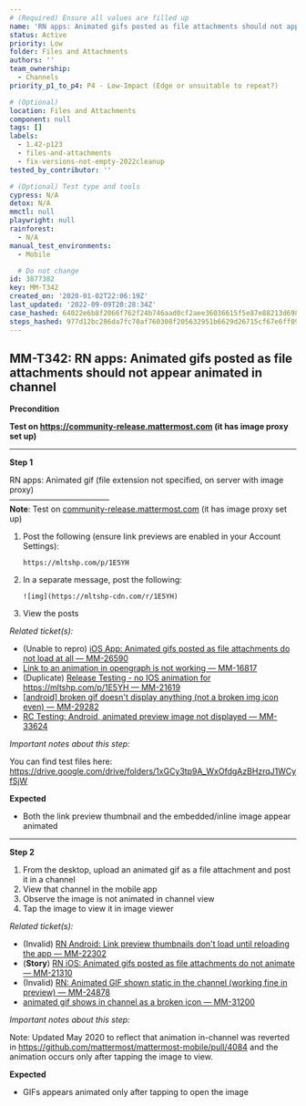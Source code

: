 ```yaml
---
# (Required) Ensure all values are filled up
name: 'RN apps: Animated gifs posted as file attachments should not appear animated in channel'
status: Active
priority: Low
folder: Files and Attachments
authors: ''
team_ownership:
  - Channels
priority_p1_to_p4: P4 - Low-Impact (Edge or unsuitable to repeat?)

# (Optional)
location: Files and Attachments
component: null
tags: []
labels:
  - 1.42-p123
  - files-and-attachments
  - fix-versions-not-empty-2022cleanup
tested_by_contributor: ''

# (Optional) Test type and tools
cypress: N/A
detox: N/A
mmctl: null
playwright: null
rainforest:
  - N/A
manual_test_environments:
  - Mobile

  # Do not change
id: 3877382
key: MM-T342
created_on: '2020-01-02T22:06:19Z'
last_updated: '2022-09-09T20:28:34Z'
case_hashed: 64022e6b8f2066f762f24b746aad0cf2aee36036615f5e87e88213d698dd9e9fd840a7360116174b1f6e129baf8a10a3
steps_hashed: 977d12bc286da7fc70af760308f205632951b6629d26715cf67e6ff099b18e3bde2c5040a0d1257cac884badd268fe6c
---
```


<!-- (Auto-generated) Based on frontmatter's "key" and "name" -->

## MM-T342: RN apps: Animated gifs posted as file attachments should not appear animated in channel

**Precondition**

**Test on <https://community-release.mattermost.com> (it has image proxy set up)**

---

**Step 1**

RN apps: Animated gif (file extension not specified, on server with image proxy)\
–––––––––––––––––––––––––\
**Note**: Test on [community-release.mattermost.com](https://community-release.mattermost.com) (it has image proxy set up)

1. Post the following (ensure link previews are enabled in your Account Settings):
   ```
   https://mltshp.com/p/1E5YH
   ```
2. In a separate message, post the following:
   ```
   ![img](https://mltshp-cdn.com/r/1E5YH)
   ```
3. View the posts

_Related ticket(s):_

- (Unable to repro) [iOS App: Animated gifs posted as file attachments do not load at all — MM-26590](https://mattermost.atlassian.net/browse/MM-26590)
- [Link to an animation in opengraph is not working — MM-16817](https://mattermost.atlassian.net/browse/MM-16817)
- (Duplicate) [Release Testing - no IOS animation for https://mltshp.com/p/1E5YH — MM-21619](https://mattermost.atlassian.net/browse/MM-21619)
- [\[android\] broken gif doesn't display anything (not a broken img icon even) — MM-29282](https://mattermost.atlassian.net/browse/MM-29282)
- [RC Testing: Android, animated preview image not displayed — MM-33624](https://mattermost.atlassian.net/browse/MM-33624)

_Important notes about this step:_

You can find test files here: <https://drive.google.com/drive/folders/1xGCy3tp9A_WxOfdgAzBHzrqJ1WCyfSjW>

**Expected**

- Both the link preview thumbnail and the embedded/inline image appear animated

---

**Step 2**

1. From the desktop, upload an animated gif as a file attachment and post it in a channel
2. View that channel in the mobile app
3. Observe the image is not animated in channel view
4. Tap the image to view it in image viewer

_Related ticket(s):_

- (Invalid) [RN Android: Link preview thumbnails don't load until reloading the app — MM-22302](https://mattermost.atlassian.net/browse/MM-22302)
- (**Story**) [RN iOS: Animated gifs posted as file attachments do not animate — MM-21310](https://mattermost.atlassian.net/browse/MM-21310)
- (Invalid) [RN: Animated GIF shown static in the channel (working fine in preview) — MM-24878](https://mattermost.atlassian.net/browse/MM-24878)
- [animated gif shows in channel as a broken icon — MM-31200](https://mattermost.atlassian.net/browse/MM-31200)

_Important notes about this step:_

Note: Updated May 2020 to reflect that animation in-channel was reverted in <https://github.com/mattermost/mattermost-mobile/pull/4084> and the animation occurs only after tapping the image to view.

**Expected**

- GIFs appears animated only after tapping to open the image
